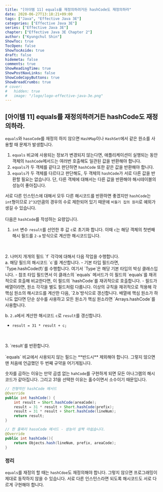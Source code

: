```yaml
---
title: "[아이템 11] equals를 재정의하려거든 hashCode도 재정의하라"
date: 2020-06-27T13:18:21+09:00
tags: ["Java", "Effective Java 3E"]
categories: ["Effective Java 3E"]
series: ["Effective Java 3E"]
chapter: ["Effective Java 3E Chapter 2"]
author: ["Kyungchul Shin"]
ShowToc: true
TocOpen: false
ShowTocAside: true
draft: false
hidemeta: false
comments: true
ShowReadingTime: true
ShowPostNavLinks: false
ShowCodeCopyButtons: true
ShowBreadCrumbs: true
# cover:
#   hidden: true
#   image: "/logo/logo-effective-java-3e.png"
---
```

## [아이템 11] equals를 재정의하려거든 hashCode도 재정의하라.

`equals`와 `hasoCode`를 재정의 하지 않으면 `HashMap`이나 `HashSet`에서 같은 원소를 사용할 때 문제가 발생합니다.
   
  1. `equals` 비교에 사용되는 정보가 변경되지 않는다면, 애플리케이션이 실행되는 동안 객체의 `hashCode`메서드는 여러번 호출해도 일관된 값을 반환해야 합니다.
  2. `equals`가 두 객체를 같다고 판단하면 `hashCode` 또한 같은 값을 반환해야 합니다.
  3. `equals`가 두 객체를 다르다고 판단해도, 두 객체의 `hashCode`가 서로 다른 값을 반환할 필요는 없습니다. 단, 다른 객체에 대해서는 다른 값을 반환해야 해시테이블의 성능이 좋아집니다.

서로 다른 인스턴스에 대해서 모두 다른 해시코드를 반환하면 좋겠지만 `hashCode`는 `int`형이므로 `2^32`만큼의 경우의 수로 제한되어 있기 때문에 `비둘기 집의 원리`로 예외가 생길 수 있습니다.
<br>
<br>
다음은 `hashCode`를 작성하는 요령입니다.

1. `int` 변수 `result`를 선언한 후 값 `c`로 초기화 합니다. 이때 `c`는 해당 객체의 첫번째 해시 필드를 `2-a` 방식으로 계산한 해시코드입니다.
<br>
<br>
2. 나머지 개개의 필드 `f` 각각에 대해서 다음 작업을 수행합니다.
<br>
   a. 해당 필드의 해시코드 `c`를 계산합니다.
   - 기본 타입 필드라면, `Type.hashCode(f)`를 수행합니다. 여기서 `Type`은 해당 기본 타입의 박싱 클래스입니다.
   - 참조 타입 필드면서 이 클래스의 `equals` 메서드가 이 필드의 `equals`를 재귀적으로 호출해 비교한다면, 이 필드의 `hashCode`를 재귀적으로 호출합니다.
   - 필드가 배열이라면, 원소 각각을 별도 필드처럼 다룹니다. 이상의 규칙을 재귀적으로 적용해 각 핵심 원소의 해시코드를 계산한 다음, `2.b`방식으로 갱신합니다. 배열에 핵심 원소가 하나도 없다면 단순 상수를 사용하고 모든 원소가 핵심 원소라면 `Arrays.hashCode`를 사용합니다.

   b. `2.a`에서 계산한 해시코드 `c`로 `result`를 갱신합니다.
   - `result = 31 * result + c;`
<br>
<br>
3. `result`를 반환합니다.
<br>
<br>
`equals` 비교에서 사용되지 않는 필드는 **반드시** 제외해야 합니다. 그렇지 않으면 맨 처음에 언급했던 두 번째 규약을 어기게됩니다.
   
숫자를 곱하는 이유는 만약 곱셉 없는 `hahCode`를 구현하게 되면 모든 아나그램의 해시코드가 같아집니다. 그리고 31을 선택한 이유는 홀수이면서 소수이기 때문입니다.
   
``` java
// 전형적인 hashCode 메서드
@Override
public int hashCode() {
    int result = Short.hashCode(areaCode);
    result = 31 * result + Short.hashCode(prefix);
    result = 31 * result + Short.hashCode(lineNum);
    return result;
}
```
``` java
// 한 줄짜리 hasoCode 메서드 - 성능이 살짝 아쉽습니다.
@Override 
public int hashCode(){
    return Objects.hash(lineNum, prefix, areaCode);
}
```
### 정리
`equals`를 재정의 할 때는 `hashCdoe`도 재정의해야 합니다. 그렇지 않으면 프로그래밍이 제대로 동작하지 않을 수 있습니다. 서로 다른 인스턴스라면 되도록 해시코드도 서로 다르게 구현해야 합니다.
